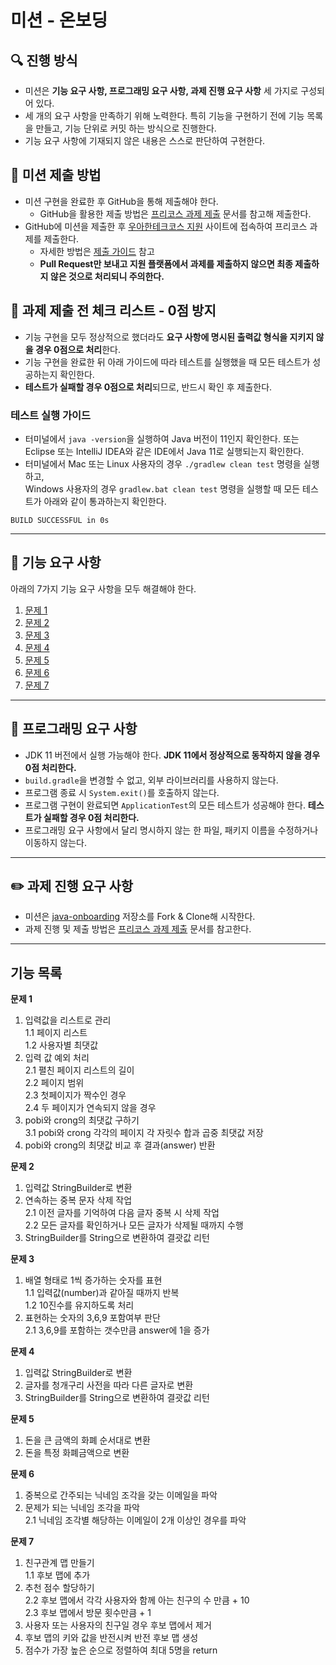 # 미션 - 온보딩

## 🔍 진행 방식

- 미션은 **기능 요구 사항, 프로그래밍 요구 사항, 과제 진행 요구 사항** 세 가지로 구성되어 있다.
- 세 개의 요구 사항을 만족하기 위해 노력한다. 특히 기능을 구현하기 전에 기능 목록을 만들고, 기능 단위로 커밋 하는 방식으로 진행한다.
- 기능 요구 사항에 기재되지 않은 내용은 스스로 판단하여 구현한다.

## 📮 미션 제출 방법

- 미션 구현을 완료한 후 GitHub을 통해 제출해야 한다.
    - GitHub을 활용한 제출 방법은 [프리코스 과제 제출](https://github.com/woowacourse/woowacourse-docs/tree/master/precourse) 문서를 참고해
      제출한다.
- GitHub에 미션을 제출한 후 [우아한테크코스 지원](https://apply.techcourse.co.kr) 사이트에 접속하여 프리코스 과제를 제출한다.
    - 자세한 방법은 [제출 가이드](https://github.com/woowacourse/woowacourse-docs/tree/master/precourse#제출-가이드) 참고
    - **Pull Request만 보내고 지원 플랫폼에서 과제를 제출하지 않으면 최종 제출하지 않은 것으로 처리되니 주의한다.**

## 🚨 과제 제출 전 체크 리스트 - 0점 방지

- 기능 구현을 모두 정상적으로 했더라도 **요구 사항에 명시된 출력값 형식을 지키지 않을 경우 0점으로 처리**한다.
- 기능 구현을 완료한 뒤 아래 가이드에 따라 테스트를 실행했을 때 모든 테스트가 성공하는지 확인한다.
- **테스트가 실패할 경우 0점으로 처리**되므로, 반드시 확인 후 제출한다.

### 테스트 실행 가이드

- 터미널에서 `java -version`을 실행하여 Java 버전이 11인지 확인한다. 또는 Eclipse 또는 IntelliJ IDEA와 같은 IDE에서 Java 11로 실행되는지 확인한다.
- 터미널에서 Mac 또는 Linux 사용자의 경우 `./gradlew clean test` 명령을 실행하고,   
  Windows 사용자의 경우  `gradlew.bat clean test` 명령을 실행할 때 모든 테스트가 아래와 같이 통과하는지 확인한다.

```
BUILD SUCCESSFUL in 0s
```

---

## 🚀 기능 요구 사항
아래의 7가지 기능 요구 사항을 모두 해결해야 한다.

1. [문제 1](./docs/PROBLEM1.md)
2. [문제 2](./docs/PROBLEM2.md)
3. [문제 3](./docs/PROBLEM3.md)
4. [문제 4](./docs/PROBLEM4.md)
5. [문제 5](./docs/PROBLEM5.md)
6. [문제 6](./docs/PROBLEM6.md)
7. [문제 7](./docs/PROBLEM7.md)

---

## 🎯 프로그래밍 요구 사항

- JDK 11 버전에서 실행 가능해야 한다. **JDK 11에서 정상적으로 동작하지 않을 경우 0점 처리한다.**
- `build.gradle`을 변경할 수 없고, 외부 라이브러리를 사용하지 않는다.
- 프로그램 종료 시 `System.exit()`를 호출하지 않는다.
- 프로그램 구현이 완료되면 `ApplicationTest`의 모든 테스트가 성공해야 한다. **테스트가 실패할 경우 0점 처리한다.**
- 프로그래밍 요구 사항에서 달리 명시하지 않는 한 파일, 패키지 이름을 수정하거나 이동하지 않는다.

---

## ✏️ 과제 진행 요구 사항

- 미션은 [java-onboarding](https://github.com/woowacourse-precourse/java-onboarding) 저장소를 Fork & Clone해 시작한다.
- 과제 진행 및 제출 방법은 [프리코스 과제 제출](https://github.com/woowacourse/woowacourse-docs/tree/master/precourse) 문서를 참고한다.

---

##	기능 목록
**문제 1**  
1. 입력값을 리스트로 관리  
  1.1 페이지 리스트  
  1.2 사용자별 최댓값   
2. 입력 값 예외 처리  
  2.1 펼친 페이지 리스트의 길이  
  2.2 페이지 범위  
  2.3 첫페이지가 짝수인 경우  
  2.4 두 페이지가 연속되지 않을 경우  
3. pobi와 crong의 최댓값 구하기  
  3.1 pobi와 crong 각각의 페이지 각 자릿수 합과 곱중 최댓값 저장  
4. pobi와 crong의 최댓값 비교 후 결과(answer) 반환   
   
**문제 2**  
1. 입력값 StringBuilder로 변환  
2. 연속하는 중복 문자 삭제 작업  
  2.1 이전 글자를 기억하여 다음 글자 중복 시 삭제 작업  
  2.2 모든 글자를 확인하거나 모든 글자가 삭제될 때까지 수행  
3. StringBuilder를 String으로 변환하여 결괏값 리턴  

**문제 3**  
1. 배열 형태로 1씩 증가하는 숫자를 표현   
  1.1 입력값(number)과 같아질 때까지 반복  
  1.2 10진수를 유지하도록 처리  
2. 표현하는 숫자의 3,6,9 포함여부 판단  
  2.1 3,6,9를 포함하는 갯수만큼 answer에 1을 증가  
    
**문제 4**  
1. 입력값 StringBuilder로 변환  
2. 글자를 청개구리 사전을 따라 다른 글자로 변환  
3. StringBuilder를 String으로 변환하여 결괏값 리턴  
   
  
**문제 5**  
1. 돈을 큰 금액의 화폐 순서대로 변환  
2. 돈을 특정 화폐금액으로 변환  
      
**문제 6**  
1. 중복으로 간주되는 닉네임 조각을 갖는 이메일을 파악  
2. 문제가 되는 닉네임 조각을 파악  
  2.1 닉네임 조각별 해당하는 이메일이 2개 이상인 경우를 파악  
     
**문제 7**  
1. 친구관계 맵 만들기  
  1.1 후보 맵에 추가  
2. 추천 점수 할당하기  
  2.2 후보 맵에서 각각 사용자와 함께 아는 친구의 수 만큼 + 10   
  2.3 후보 맵에서 방문 횟수만큼 + 1  
3. 사용자 또는 사용자의 친구일 경우 후보 맵에서 제거  
4. 후보 맵의 키와 값을 반전시켜 반전 후보 맵 생성    
5. 점수가 가장 높은 순으로 정렬하여 최대 5명을 return    
  